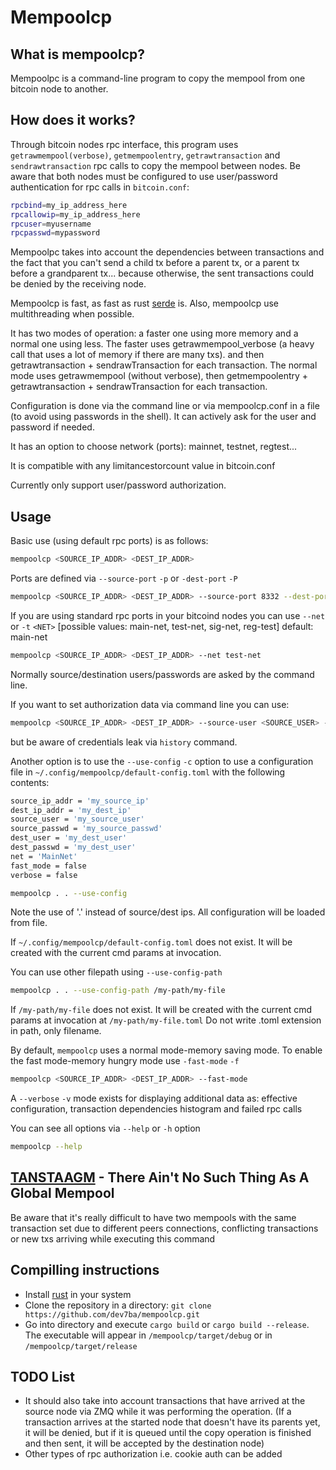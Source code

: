 Mempoolcp
=========

What is mempoolcp?
------------------

Mempoolpc is a command-line program to copy the mempool from one bitcoin node to another.

How does it works?
------------------

Through bitcoin nodes rpc interface, this program uses `getrawmempool(verbose)`, `getmempoolentry`, `getrawtransaction` and `sendrawtransaction` rpc calls to copy the mempool between nodes. Be aware that both nodes must be configured to use user/password authentication for rpc calls in `bitcoin.conf`:

```sh
rpcbind=my_ip_address_here
rpcallowip=my_ip_address_here
rpcuser=myusername
rpcpasswd=mypassword
```

Mempoolpc takes into account the dependencies between transactions and the fact that you can't send a child tx before a parent tx, or a parent tx before a grandparent tx... because otherwise, the sent transactions could be denied by the receiving node.

Mempoolcp is fast, as fast as rust [serde](https://serde.rs) is. Also, mempoolcp use multithreading when possible.

It has two modes of operation: a faster one using more memory and a normal one using less. The faster uses getrawmempool_verbose (a heavy call that uses a lot of memory if there are many txs). and then getrawtransaction + sendrawTransaction for each transaction. The normal mode uses getrawmempool (without verbose), then getmempoolentry + getrawtransaction + sendrawTransaction for each transaction.

Configuration is done via the command line or via mempoolcp.conf in a file (to avoid using passwords in the shell). It can actively ask for the user and password if needed.

It has an option to choose network (ports): mainnet, testnet, regtest...

It is compatible with any limitancestorcount value in bitcoin.conf

Currently only support user/password authorization.

Usage
-----

Basic use (using default rpc ports) is as follows:

```sh
mempoolcp <SOURCE_IP_ADDR> <DEST_IP_ADDR>
```

Ports are defined via `--source-port` `-p` or `-dest-port` `-P`

```sh
mempoolcp <SOURCE_IP_ADDR> <DEST_IP_ADDR> --source-port 8332 --dest-port 8332
```

If you are using standard rpc ports in your bitcoind nodes you can use `--net` or `-t` `<NET>` [possible values: main-net, test-net, sig-net, reg-test] default: main-net

```sh
mempoolcp <SOURCE_IP_ADDR> <DEST_IP_ADDR> --net test-net
```

Normally source/destination users/passwords are asked by the command line.

If you want to set authorization data via command line you can use:

```sh
mempoolcp <SOURCE_IP_ADDR> <DEST_IP_ADDR> --source-user <SOURCE_USER> --source-passwd <SOURCE_PASSWD> --dest-user <DEST_USER> --dest-passwd <DEST_PASSWD>
```

but be aware of credentials leak via `history` command.

Another option is to use the `--use-config` `-c` option to use a configuration file in `~/.config/mempoolcp/default-config.toml` with the following contents:

```sh
source_ip_addr = 'my_source_ip'
dest_ip_addr = 'my_dest_ip'
source_user = 'my_source_user'
source_passwd = 'my_source_passwd'
dest_user = 'my_dest_user'
dest_passwd = 'my_dest_user'
net = 'MainNet'
fast_mode = false
verbose = false
```

```sh
mempoolcp . . --use-config
```

Note the use of '.' instead of source/dest ips. All configuration will be loaded from file.

If `~/.config/mempoolcp/default-config.toml` does not exist. It will be created with the current cmd params at invocation.

You can use other filepath using `--use-config-path`

```sh
mempoolcp . . --use-config-path /my-path/my-file
```

If `/my-path/my-file` does not exist. It will be created with the current cmd params at invocation at `/my-path/my-file.toml` Do not write .toml extension in path, only filename.

By default, `mempoolcp` uses a normal mode-memory saving mode. To enable the fast mode-memory hungry mode use `-fast-mode` `-f`  

```sh
mempoolcp <SOURCE_IP_ADDR> <DEST_IP_ADDR> --fast-mode
```

A `--verbose` `-v` mode exists for displaying additional data as: effective configuration, transaction dependencies histogram and failed rpc calls

You can see all options via `--help` or `-h` option

```sh
mempoolcp --help
```

[TANSTAAGM](https://lists.linuxfoundation.org/pipermail/bitcoin-dev/2020-July/018017.html) - There Ain't No Such Thing As A Global Mempool
---------------------------------------------------------

Be aware that it's really difficult to have two mempools with the same transaction set due to different peers connections, conflicting transactions or new txs arriving while executing this command

Compilling instructions
-----------------------

- Install [rust](https://rustup.rs/) in your system
- Clone the repository in a directory: `git clone https://github.com/dev7ba/mempoolcp.git`
- Go into directory and execute `cargo build` or `cargo build --release`. The executable will appear in `/mempoolcp/target/debug` or in `/mempoolcp/target/release`

TODO List
---------

- It should also take into account transactions that have arrived at the source node via ZMQ while it was performing the operation. (If a transaction arrives at the started node that doesn't have its parents yet, it will be denied, but if it is queued until the copy operation is finished and then sent, it will be accepted by the destination node)
- Other types of rpc authorization i.e. cookie auth can be added

